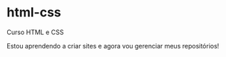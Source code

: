 # html-css
Curso HTML e CSS


Estou aprendendo a criar sites e agora vou gerenciar meus repositórios!

